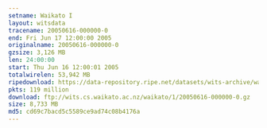 ```yaml
---
setname: Waikato I
layout: witsdata
tracename: 20050616-000000-0
end: Fri Jun 17 12:00:00 2005
originalname: 20050616-000000-0
gzsize: 3,126 MB
len: 24:00:00
start: Thu Jun 16 12:00:01 2005
totalwirelen: 53,942 MB
ripedownload: https://data-repository.ripe.net/datasets/wits-archive/waikato/1/20050616-000000-0.gz
pkts: 119 million
download: ftp://wits.cs.waikato.ac.nz/waikato/1/20050616-000000-0.gz
size: 8,733 MB
md5: cd69c7bacd5c5589ce9ad74c08b4176a
---
```


